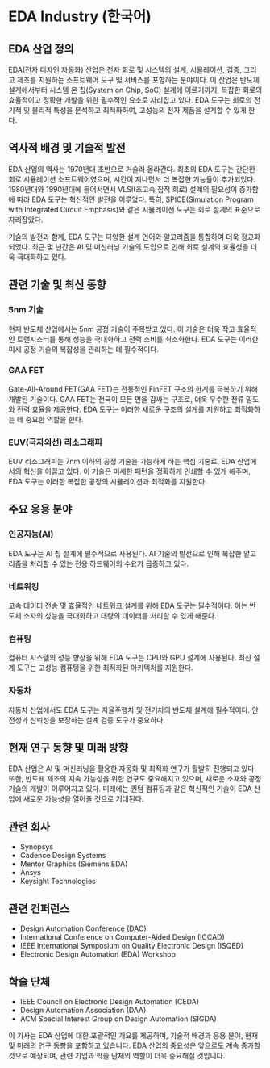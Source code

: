 # EDA Industry (한국어)

## EDA 산업 정의
EDA(전자 디자인 자동화) 산업은 전자 회로 및 시스템의 설계, 시뮬레이션, 검증, 그리고 제조를 지원하는 소프트웨어 도구 및 서비스를 포함하는 분야이다. 이 산업은 반도체 설계에서부터 시스템 온 칩(System on Chip, SoC) 설계에 이르기까지, 복잡한 회로의 효율적이고 정확한 개발을 위한 필수적인 요소로 자리잡고 있다. EDA 도구는 회로의 전기적 및 물리적 특성을 분석하고 최적화하여, 고성능의 전자 제품을 설계할 수 있게 한다.

## 역사적 배경 및 기술적 발전
EDA 산업의 역사는 1970년대 초반으로 거슬러 올라간다. 최초의 EDA 도구는 간단한 회로 시뮬레이션 소프트웨어였으며, 시간이 지나면서 더 복잡한 기능들이 추가되었다. 1980년대와 1990년대에 들어서면서 VLSI(초고속 집적 회로) 설계의 필요성이 증가함에 따라 EDA 도구는 혁신적인 발전을 이루었다. 특히, SPICE(Simulation Program with Integrated Circuit Emphasis)와 같은 시뮬레이션 도구는 회로 설계의 표준으로 자리잡았다.

기술의 발전과 함께, EDA 도구는 다양한 설계 언어와 알고리즘을 통합하여 더욱 정교화되었다. 최근 몇 년간은 AI 및 머신러닝 기술의 도입으로 인해 회로 설계의 효율성을 더욱 극대화하고 있다.

## 관련 기술 및 최신 동향
### 5nm 기술
현재 반도체 산업에서는 5nm 공정 기술이 주목받고 있다. 이 기술은 더욱 작고 효율적인 트랜지스터를 통해 성능을 극대화하고 전력 소비를 최소화한다. EDA 도구는 이러한 미세 공정 기술의 복잡성을 관리하는 데 필수적이다.

### GAA FET
Gate-All-Around FET(GAA FET)는 전통적인 FinFET 구조의 한계를 극복하기 위해 개발된 기술이다. GAA FET는 전극이 모든 면을 감싸는 구조로, 더욱 우수한 전류 밀도와 전력 효율을 제공한다. EDA 도구는 이러한 새로운 구조의 설계를 지원하고 최적화하는 데 중요한 역할을 한다.

### EUV(극자외선) 리소그래피
EUV 리소그래피는 7nm 이하의 공정 기술을 가능하게 하는 핵심 기술로, EDA 산업에서의 혁신을 이끌고 있다. 이 기술은 미세한 패턴을 정확하게 인쇄할 수 있게 해주며, EDA 도구는 이러한 복잡한 공정의 시뮬레이션과 최적화를 지원한다.

## 주요 응용 분야
### 인공지능(AI)
EDA 도구는 AI 칩 설계에 필수적으로 사용된다. AI 기술의 발전으로 인해 복잡한 알고리즘을 처리할 수 있는 전용 하드웨어의 수요가 급증하고 있다.

### 네트워킹
고속 데이터 전송 및 효율적인 네트워크 설계를 위해 EDA 도구는 필수적이다. 이는 반도체 소자의 성능을 극대화하고 대량의 데이터를 처리할 수 있게 해준다.

### 컴퓨팅
컴퓨터 시스템의 성능 향상을 위해 EDA 도구는 CPU와 GPU 설계에 사용된다. 최신 설계 도구는 고성능 컴퓨팅을 위한 최적화된 아키텍처를 지원한다.

### 자동차
자동차 산업에서도 EDA 도구는 자율주행차 및 전기차의 반도체 설계에 필수적이다. 안전성과 신뢰성을 보장하는 설계 검증 도구가 중요하다.

## 현재 연구 동향 및 미래 방향
EDA 산업은 AI 및 머신러닝을 활용한 자동화 및 최적화 연구가 활발히 진행되고 있다. 또한, 반도체 제조의 지속 가능성을 위한 연구도 중요해지고 있으며, 새로운 소재와 공정 기술의 개발이 이루어지고 있다. 미래에는 퀀텀 컴퓨팅과 같은 혁신적인 기술이 EDA 산업에 새로운 가능성을 열어줄 것으로 기대된다.

## 관련 회사
- Synopsys
- Cadence Design Systems
- Mentor Graphics (Siemens EDA)
- Ansys
- Keysight Technologies

## 관련 컨퍼런스
- Design Automation Conference (DAC)
- International Conference on Computer-Aided Design (ICCAD)
- IEEE International Symposium on Quality Electronic Design (ISQED)
- Electronic Design Automation (EDA) Workshop

## 학술 단체
- IEEE Council on Electronic Design Automation (CEDA)
- Design Automation Association (DAA)
- ACM Special Interest Group on Design Automation (SIGDA)

이 기사는 EDA 산업에 대한 포괄적인 개요를 제공하며, 기술적 배경과 응용 분야, 현재 및 미래의 연구 동향을 포함하고 있습니다. EDA 산업의 중요성은 앞으로도 계속 증가할 것으로 예상되며, 관련 기업과 학술 단체의 역할이 더욱 중요해질 것입니다.